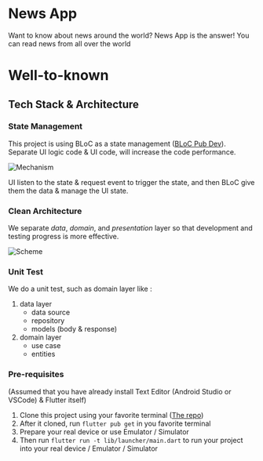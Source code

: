 # News App

Want to know about news around the world? News App is the answer! You can read news from all over
the world

# Well-to-known

## Tech Stack & Architecture

### State Management

This project is using BLoC as a state management ([BLoC Pub Dev](https://pub.dev/packages/flutter_bloc)).
Separate UI logic code & UI code, will increase the code performance.

![Mechanism](https://bloclibrary.dev/_astro/bloc_architecture_full.CYn-T9Ox_Z20Hwr9.webp)

UI listen to the state & request event to trigger the state, and then BLoC give them the data & manage
the UI state.

### Clean Architecture

We separate *data*, *domain*, and *presentation* layer so that development and testing
progress is more effective.

![Scheme](https://i0.wp.com/resocoder.com/wp-content/uploads/2019/08/Clean-Architecture-Flutter-Diagram.png?w=556&ssl=1)

### Unit Test
We do a unit test, such as domain layer like :

1. data layer
    - data source
    - repository
    - models (body & response)
2. domain layer
    - use case
    - entities

### Pre-requisites
(Assumed that you have already install Text Editor (Android Studio or VSCode) & Flutter itself)

1. Clone this project using your favorite terminal ([The repo](https://github.com/akbarraihanm/news_app.git))
2. After it cloned, run `flutter pub get` in you favorite terminal
3. Prepare your real device or use Emulator / Simulator
4. Then run `flutter run -t lib/launcher/main.dart` to run your project into your real device / Emulator / Simulator
